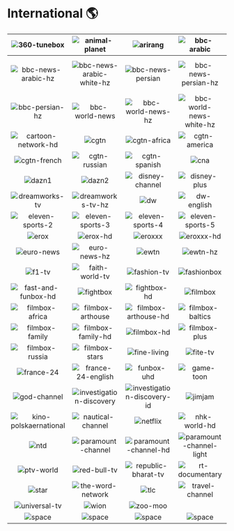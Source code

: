 # International 🌎

| ![360-tunebox] | ![animal-planet] | ![arirang] | ![bbc-arabic] | ![bbc-arabic-hz] | ![bbc-news-arabic] |
|:---:|:---:|:---:|:---:|:---:|:---:|
| ![bbc-news-arabic-hz] | ![bbc-news-arabic-white-hz] | ![bbc-news-persian] | ![bbc-news-persian-hz] | ![bbc-news-persian-white-hz] | ![bbc-persian] |
| ![bbc-persian-hz] | ![bbc-world-news] | ![bbc-world-news-hz] | ![bbc-world-news-white-hz] | ![bbc-world-service] | ![cartoon-network] |
| ![cartoon-network-hd] | ![cgtn] | ![cgtn-africa] | ![cgtn-america] | ![cgtn-arabic] | ![cgtn-documentary] |
| ![cgtn-french] | ![cgtn-russian] | ![cgtn-spanish] | ![cna] | ![cnnernational] | ![dazn] |
| ![dazn1] | ![dazn2] | ![disney-channel] | ![disney-plus] | ![docubox] | ![docubox-hd] |
| ![dreamworks-tv] | ![dreamworks-tv-hz] | ![dw] | ![dw-english] | ![eleven-sports] | ![eleven-sports-1] |
| ![eleven-sports-2] | ![eleven-sports-3] | ![eleven-sports-4] | ![eleven-sports-5] | ![eleven-sports-6] | ![enlace] |
| ![erox] | ![erox-hd] | ![eroxxx] | ![eroxxx-hd] | ![espn] | ![euro-channel] |
| ![euro-news] | ![euro-news-hz] | ![ewtn] | ![ewtn-hz] | ![ewtn-icon] | ![extreme-sports-channel] |
| ![f1-tv] | ![faith-world-tv] | ![fashion-tv] | ![fashionbox] | ![fashionbox-hd] | ![fast-and-funbox] |
| ![fast-and-funbox-hd] | ![fightbox] | ![fightbox-hd] | ![filmbox] | ![filmbox-action] | ![filmbox-action-hd] |
| ![filmbox-africa] | ![filmbox-arthouse] | ![filmbox-arthouse-hd] | ![filmbox-baltics] | ![filmbox-extra] | ![filmbox-extra-hd] |
| ![filmbox-family] | ![filmbox-family-hd] | ![filmbox-hd] | ![filmbox-plus] | ![filmbox-premium] | ![filmbox-premium-hd] |
| ![filmbox-russia] | ![filmbox-stars] | ![fine-living] | ![fite-tv] | ![fix-and-foxi] | ![fox-life] |
| ![france-24] | ![france-24-english] | ![funbox-uhd] | ![game-toon] | ![game-toon-hd] | ![ginx-e-sports-tv] |
| ![god-channel] | ![investigation-discovery] | ![investigation-discovery-id] | ![jimjam] | ![kbs-world] | ![kino-polska-muzykaernational] |
| ![kino-polskaernational] | ![nautical-channel] | ![netflix] | ![nhk-world-hd] | ![nhk-world-hz] | ![nhk-world-japan] |
| ![ntd] | ![paramount-channel] | ![paramount-channel-hd] | ![paramount-channel-light] | ![paramount-channel-light-hd] | ![press-tv] |
| ![ptv-world] | ![red-bull-tv] | ![republic-bharat-tv] | ![rt-documentary] | ![rugby-pass-tv] | ![russia-today] |
| ![star] | ![the-word-network] | ![tlc] | ![travel-channel] | ![tv5-monde] | ![tveernacional] |
| ![universal-tv] | ![wion] | ![zoo-moo] |  |  |  |
| ![space] | ![space] | ![space] | ![space] | ![space] | ![space] |

[360-tunebox]:https://raw.githubusercontent.com/tv-logo/tv-logos/main/countries/international/360-tunebox-int.png
[animal-planet]:https://raw.githubusercontent.com/tv-logo/tv-logos/main/countries/international/animal-planet-int.png
[arirang]:https://raw.githubusercontent.com/tv-logo/tv-logos/main/countries/international/arirang-int.png
[bbc-arabic]:https://raw.githubusercontent.com/tv-logo/tv-logos/main/countries/international/bbc-arabic-int.png
[bbc-arabic-hz]:https://raw.githubusercontent.com/tv-logo/tv-logos/main/countries/international/bbc-arabic-hz-int.png
[bbc-news-arabic]:https://raw.githubusercontent.com/tv-logo/tv-logos/main/countries/international/bbc-news-arabic-int.png
[bbc-news-arabic-hz]:https://raw.githubusercontent.com/tv-logo/tv-logos/main/countries/international/bbc-news-arabic-hz-int.png
[bbc-news-arabic-white-hz]:https://raw.githubusercontent.com/tv-logo/tv-logos/main/countries/international/bbc-news-arabic-white-hz-int.png
[bbc-news-persian]:https://raw.githubusercontent.com/tv-logo/tv-logos/main/countries/international/bbc-news-persian-int.png
[bbc-news-persian-hz]:https://raw.githubusercontent.com/tv-logo/tv-logos/main/countries/international/bbc-news-persian-hz-int.png
[bbc-news-persian-white-hz]:https://raw.githubusercontent.com/tv-logo/tv-logos/main/countries/international/bbc-news-persian-white-hz-int.png
[bbc-persian]:https://raw.githubusercontent.com/tv-logo/tv-logos/main/countries/international/bbc-persian-int.png
[bbc-persian-hz]:https://raw.githubusercontent.com/tv-logo/tv-logos/main/countries/international/bbc-persian-hz-int.png
[bbc-world-news]:https://raw.githubusercontent.com/tv-logo/tv-logos/main/countries/international/bbc-world-news-int.png
[bbc-world-news-hz]:https://raw.githubusercontent.com/tv-logo/tv-logos/main/countries/international/bbc-world-news-hz-int.png
[bbc-world-news-white-hz]:https://raw.githubusercontent.com/tv-logo/tv-logos/main/countries/international/bbc-world-news-white-hz-int.png
[bbc-world-service]:https://raw.githubusercontent.com/tv-logo/tv-logos/main/countries/international/bbc-world-service-int.png
[cartoon-network]:https://raw.githubusercontent.com/tv-logo/tv-logos/main/countries/international/cartoon-network-int.png
[cartoon-network-hd]:https://raw.githubusercontent.com/tv-logo/tv-logos/main/countries/international/cartoon-network-hd-int.png
[cgtn]:https://raw.githubusercontent.com/tv-logo/tv-logos/main/countries/international/cgtn-int.png
[cgtn-africa]:https://raw.githubusercontent.com/tv-logo/tv-logos/main/countries/international/cgtn-africa-int.png
[cgtn-america]:https://raw.githubusercontent.com/tv-logo/tv-logos/main/countries/international/cgtn-america-int.png
[cgtn-arabic]:https://raw.githubusercontent.com/tv-logo/tv-logos/main/countries/international/cgtn-arabic-int.png
[cgtn-documentary]:https://raw.githubusercontent.com/tv-logo/tv-logos/main/countries/international/cgtn-documentary-int.png
[cgtn-french]:https://raw.githubusercontent.com/tv-logo/tv-logos/main/countries/international/cgtn-french-int.png
[cgtn-russian]:https://raw.githubusercontent.com/tv-logo/tv-logos/main/countries/international/cgtn-russian-int.png
[cgtn-spanish]:https://raw.githubusercontent.com/tv-logo/tv-logos/main/countries/international/cgtn-spanish-int.png
[cna]:https://raw.githubusercontent.com/tv-logo/tv-logos/main/countries/international/cna-int.png
[cnnernational]:https://raw.githubusercontent.com/tv-logo/tv-logos/main/countries/international/cnn-international-int.png
[dazn]:https://raw.githubusercontent.com/tv-logo/tv-logos/main/countries/international/dazn-int.png
[dazn1]:https://raw.githubusercontent.com/tv-logo/tv-logos/main/countries/international/dazn1-int.png
[dazn2]:https://raw.githubusercontent.com/tv-logo/tv-logos/main/countries/international/dazn2-int.png
[disney-channel]:https://raw.githubusercontent.com/tv-logo/tv-logos/main/countries/international/disney-channel-int.png
[disney-plus]:https://raw.githubusercontent.com/tv-logo/tv-logos/main/countries/international/disney-plus-int.png
[docubox]:https://raw.githubusercontent.com/tv-logo/tv-logos/main/countries/international/docubox-int.png
[docubox-hd]:https://raw.githubusercontent.com/tv-logo/tv-logos/main/countries/international/docubox-hd-int.png
[dreamworks-tv]:https://raw.githubusercontent.com/tv-logo/tv-logos/main/countries/international/dreamworks-tv-int.png
[dreamworks-tv-hz]:https://raw.githubusercontent.com/tv-logo/tv-logos/main/countries/international/dreamworks-tv-hz-int.png
[dw]:https://raw.githubusercontent.com/tv-logo/tv-logos/main/countries/international/dw-int.png
[dw-english]:https://raw.githubusercontent.com/tv-logo/tv-logos/main/countries/international/dw-english-int.png
[eleven-sports]:https://raw.githubusercontent.com/tv-logo/tv-logos/main/countries/international/eleven-sports-int.png
[eleven-sports-1]:https://raw.githubusercontent.com/tv-logo/tv-logos/main/countries/international/eleven-sports-1-int.png
[eleven-sports-2]:https://raw.githubusercontent.com/tv-logo/tv-logos/main/countries/international/eleven-sports-2-int.png
[eleven-sports-3]:https://raw.githubusercontent.com/tv-logo/tv-logos/main/countries/international/eleven-sports-3-int.png
[eleven-sports-4]:https://raw.githubusercontent.com/tv-logo/tv-logos/main/countries/international/eleven-sports-4-int.png
[eleven-sports-5]:https://raw.githubusercontent.com/tv-logo/tv-logos/main/countries/international/eleven-sports-5-int.png
[eleven-sports-6]:https://raw.githubusercontent.com/tv-logo/tv-logos/main/countries/international/eleven-sports-6-int.png
[enlace]:https://raw.githubusercontent.com/tv-logo/tv-logos/main/countries/international/enlace-int.png
[erox]:https://raw.githubusercontent.com/tv-logo/tv-logos/main/countries/international/erox-int.png
[erox-hd]:https://raw.githubusercontent.com/tv-logo/tv-logos/main/countries/international/erox-hd-int.png
[eroxxx]:https://raw.githubusercontent.com/tv-logo/tv-logos/main/countries/international/eroxxx-int.png
[eroxxx-hd]:https://raw.githubusercontent.com/tv-logo/tv-logos/main/countries/international/eroxxx-hd-int.png
[espn]:https://raw.githubusercontent.com/tv-logo/tv-logos/main/countries/international/espn-int.png
[euro-channel]:https://raw.githubusercontent.com/tv-logo/tv-logos/main/countries/international/euro-channel-int.png
[euro-news]:https://raw.githubusercontent.com/tv-logo/tv-logos/main/countries/international/euro-news-int.png
[euro-news-hz]:https://raw.githubusercontent.com/tv-logo/tv-logos/main/countries/international/euro-news-hz-int.png
[ewtn]:https://raw.githubusercontent.com/tv-logo/tv-logos/main/countries/international/ewtn-int.png
[ewtn-hz]:https://raw.githubusercontent.com/tv-logo/tv-logos/main/countries/international/ewtn-hz-int.png
[ewtn-icon]:https://raw.githubusercontent.com/tv-logo/tv-logos/main/countries/international/ewtn-icon-int.png
[extreme-sports-channel]:https://raw.githubusercontent.com/tv-logo/tv-logos/main/countries/international/extreme-sports-channel-int.png
[f1-tv]:https://raw.githubusercontent.com/tv-logo/tv-logos/main/countries/international/f1-tv-int.png
[faith-world-tv]:https://raw.githubusercontent.com/tv-logo/tv-logos/main/countries/international/faith-world-tv-int.png
[fashion-tv]:https://raw.githubusercontent.com/tv-logo/tv-logos/main/countries/international/fashion-tv-int.png
[fashionbox]:https://raw.githubusercontent.com/tv-logo/tv-logos/main/countries/international/fashionbox-int.png
[fashionbox-hd]:https://raw.githubusercontent.com/tv-logo/tv-logos/main/countries/international/fashionbox-hd-int.png
[fast-and-funbox]:https://raw.githubusercontent.com/tv-logo/tv-logos/main/countries/international/fast-and-funbox-int.png
[fast-and-funbox-hd]:https://raw.githubusercontent.com/tv-logo/tv-logos/main/countries/international/fast-and-funbox-hd-int.png
[fightbox]:https://raw.githubusercontent.com/tv-logo/tv-logos/main/countries/international/fightbox-int.png
[fightbox-hd]:https://raw.githubusercontent.com/tv-logo/tv-logos/main/countries/international/fightbox-hd-int.png
[filmbox]:https://raw.githubusercontent.com/tv-logo/tv-logos/main/countries/international/filmbox-int.png
[filmbox-action]:https://raw.githubusercontent.com/tv-logo/tv-logos/main/countries/international/filmbox-action-int.png
[filmbox-action-hd]:https://raw.githubusercontent.com/tv-logo/tv-logos/main/countries/international/filmbox-action-hd-int.png
[filmbox-africa]:https://raw.githubusercontent.com/tv-logo/tv-logos/main/countries/international/filmbox-africa-int.png
[filmbox-arthouse]:https://raw.githubusercontent.com/tv-logo/tv-logos/main/countries/international/filmbox-arthouse-int.png
[filmbox-arthouse-hd]:https://raw.githubusercontent.com/tv-logo/tv-logos/main/countries/international/filmbox-arthouse-hd-int.png
[filmbox-baltics]:https://raw.githubusercontent.com/tv-logo/tv-logos/main/countries/international/filmbox-baltics-int.png
[filmbox-extra]:https://raw.githubusercontent.com/tv-logo/tv-logos/main/countries/international/filmbox-extra-int.png
[filmbox-extra-hd]:https://raw.githubusercontent.com/tv-logo/tv-logos/main/countries/international/filmbox-extra-hd-int.png
[filmbox-family]:https://raw.githubusercontent.com/tv-logo/tv-logos/main/countries/international/filmbox-family-int.png
[filmbox-family-hd]:https://raw.githubusercontent.com/tv-logo/tv-logos/main/countries/international/filmbox-family-hd-int.png
[filmbox-hd]:https://raw.githubusercontent.com/tv-logo/tv-logos/main/countries/international/filmbox-hd-int.png
[filmbox-plus]:https://raw.githubusercontent.com/tv-logo/tv-logos/main/countries/international/filmbox-plus-int.png
[filmbox-premium]:https://raw.githubusercontent.com/tv-logo/tv-logos/main/countries/international/filmbox-premium-int.png
[filmbox-premium-hd]:https://raw.githubusercontent.com/tv-logo/tv-logos/main/countries/international/filmbox-premium-hd-int.png
[filmbox-russia]:https://raw.githubusercontent.com/tv-logo/tv-logos/main/countries/international/filmbox-russia-int.png
[filmbox-stars]:https://raw.githubusercontent.com/tv-logo/tv-logos/main/countries/international/filmbox-stars-int.png
[fine-living]:https://raw.githubusercontent.com/tv-logo/tv-logos/main/countries/international/fine-living-int.png
[fite-tv]:https://raw.githubusercontent.com/tv-logo/tv-logos/main/countries/international/fite-tv-int.png
[fix-and-foxi]:https://raw.githubusercontent.com/tv-logo/tv-logos/main/countries/international/fix-and-foxi-int.png
[fox-life]:https://raw.githubusercontent.com/tv-logo/tv-logos/main/countries/international/fox-life-int.png
[france-24]:https://raw.githubusercontent.com/tv-logo/tv-logos/main/countries/international/france-24-int.png
[france-24-english]:https://raw.githubusercontent.com/tv-logo/tv-logos/main/countries/international/france-24-english-int.png
[funbox-uhd]:https://raw.githubusercontent.com/tv-logo/tv-logos/main/countries/international/funbox-uhd-int.png
[game-toon]:https://raw.githubusercontent.com/tv-logo/tv-logos/main/countries/international/game-toon-int.png
[game-toon-hd]:https://raw.githubusercontent.com/tv-logo/tv-logos/main/countries/international/game-toon-hd-int.png
[ginx-e-sports-tv]:https://raw.githubusercontent.com/tv-logo/tv-logos/main/countries/international/ginx-e-sports-tv-int.png
[god-channel]:https://raw.githubusercontent.com/tv-logo/tv-logos/main/countries/international/god-channel-int.png
[investigation-discovery]:https://raw.githubusercontent.com/tv-logo/tv-logos/main/countries/international/investigation-discovery-int.png
[investigation-discovery-id]:https://raw.githubusercontent.com/tv-logo/tv-logos/main/countries/international/investigation-discovery-id-int.png
[jimjam]:https://raw.githubusercontent.com/tv-logo/tv-logos/main/countries/international/jimjam-int.png
[kbs-world]:https://raw.githubusercontent.com/tv-logo/tv-logos/main/countries/international/kbs-world-int.png
[kino-polska-muzykaernational]:https://raw.githubusercontent.com/tv-logo/tv-logos/main/countries/international/kino-polska-muzyka-international-int.png
[kino-polskaernational]:https://raw.githubusercontent.com/tv-logo/tv-logos/main/countries/international/kino-polska-international-int.png
[nautical-channel]:https://raw.githubusercontent.com/tv-logo/tv-logos/main/countries/international/nautical-channel-int.png
[netflix]:https://raw.githubusercontent.com/tv-logo/tv-logos/main/countries/international/netflix-int.png
[nhk-world-hd]:https://raw.githubusercontent.com/tv-logo/tv-logos/main/countries/international/nhk-world-hd-int.png
[nhk-world-hz]:https://raw.githubusercontent.com/tv-logo/tv-logos/main/countries/international/nhk-world-hz-int.png
[nhk-world-japan]:https://raw.githubusercontent.com/tv-logo/tv-logos/main/countries/international/nhk-world-japan-int.png
[ntd]:https://raw.githubusercontent.com/tv-logo/tv-logos/main/countries/international/ntd-int.png
[paramount-channel]:https://raw.githubusercontent.com/tv-logo/tv-logos/main/countries/international/paramount-channel-int.png
[paramount-channel-hd]:https://raw.githubusercontent.com/tv-logo/tv-logos/main/countries/international/paramount-channel-hd-int.png
[paramount-channel-light]:https://raw.githubusercontent.com/tv-logo/tv-logos/main/countries/international/paramount-channel-light-int.png
[paramount-channel-light-hd]:https://raw.githubusercontent.com/tv-logo/tv-logos/main/countries/international/paramount-channel-light-hd-int.png
[press-tv]:https://raw.githubusercontent.com/tv-logo/tv-logos/main/countries/international/press-tv-int.png
[ptv-world]:https://raw.githubusercontent.com/tv-logo/tv-logos/main/countries/international/ptv-world-int.png
[red-bull-tv]:https://raw.githubusercontent.com/tv-logo/tv-logos/main/countries/international/red-bull-tv-int.png
[republic-bharat-tv]:https://raw.githubusercontent.com/tv-logo/tv-logos/main/countries/international/republic-bharat-tv-int.png
[rt-documentary]:https://raw.githubusercontent.com/tv-logo/tv-logos/main/countries/international/rt-documentary-int.png
[rugby-pass-tv]:https://raw.githubusercontent.com/tv-logo/tv-logos/main/countries/international/rugby-pass-tv-int.png
[russia-today]:https://raw.githubusercontent.com/tv-logo/tv-logos/main/countries/international/russia-today-int.png
[star]:https://raw.githubusercontent.com/tv-logo/tv-logos/main/countries/international/star-int.png
[the-word-network]:https://raw.githubusercontent.com/tv-logo/tv-logos/main/countries/international/the-word-network-int.png
[tlc]:https://raw.githubusercontent.com/tv-logo/tv-logos/main/countries/international/tlc-int.png
[travel-channel]:https://raw.githubusercontent.com/tv-logo/tv-logos/main/countries/international/travel-channel-int.png
[tv5-monde]:https://raw.githubusercontent.com/tv-logo/tv-logos/main/countries/international/tv5-monde-int.png
[tveernacional]:https://raw.githubusercontent.com/tv-logo/tv-logos/main/countries/international/tve-internacional-int.png
[universal-tv]:https://raw.githubusercontent.com/tv-logo/tv-logos/main/countries/international/universal-tv-int.png
[wion]:https://raw.githubusercontent.com/tv-logo/tv-logos/main/countries/international/wion-int.png
[zoo-moo]:https://raw.githubusercontent.com/tv-logo/tv-logos/main/countries/international/zoo-moo-int.png

[Space]:https://raw.githubusercontent.com/tv-logo/tv-logos/main/misc/space-1500.png "Space"
